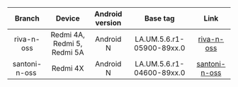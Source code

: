 | Branch | Device | Android version | Base tag | Link |
| :-: | :-: | :-: | :-: | :-: |
| riva-n-oss | Redmi 4A, Redmi 5, Redmi 5A | Android N | LA.UM.5.6.r1-05900-89xx.0 | [riva-n-oss](https://github.com/MiCode/Xiaomi_Kernel_OpenSource/tree/riva-n-oss) |
| santoni-n-oss | Redmi 4X | Android N | LA.UM.5.6.r1-04600-89xx.0 | [santoni-n-oss](https://github.com/MiCode/Xiaomi_Kernel_OpenSource/tree/santoni-n-oss) |
